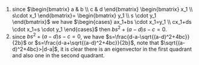 1. since 
$\begin{bmatrix}
   a & b \\
   c & d 
\end{bmatrix}
\begin{bmatrix}
   x_1  \\
   s\cdot x_1 
\end{bmatrix}=
\begin{bmatrix}
   y_1  \\
   s \cdot y_1 
\end{bmatrix}$
we have
$\begin{cases}
   ax_1+bs \cdot x_1=y_1 \\
   cx_1+ds \cdot x_1=s \cdot y_1
\end{cases}$
then $bs^2+(a-d)s-c=0$.
2. since $bs^2+(a-d)s-c=0$, we have $s=\frac{d-a-\sqrt{(a-d)^2+4bc}}{2b}$ or $s=\frac{d-a+\sqrt{(a-d)^2+4bc}}{2b}$, note that $\sqrt{(a-d)^2+4bc}>|d-a|$, it is clear there is an eigenvector in the first quadrant and also one in the second quadrant.